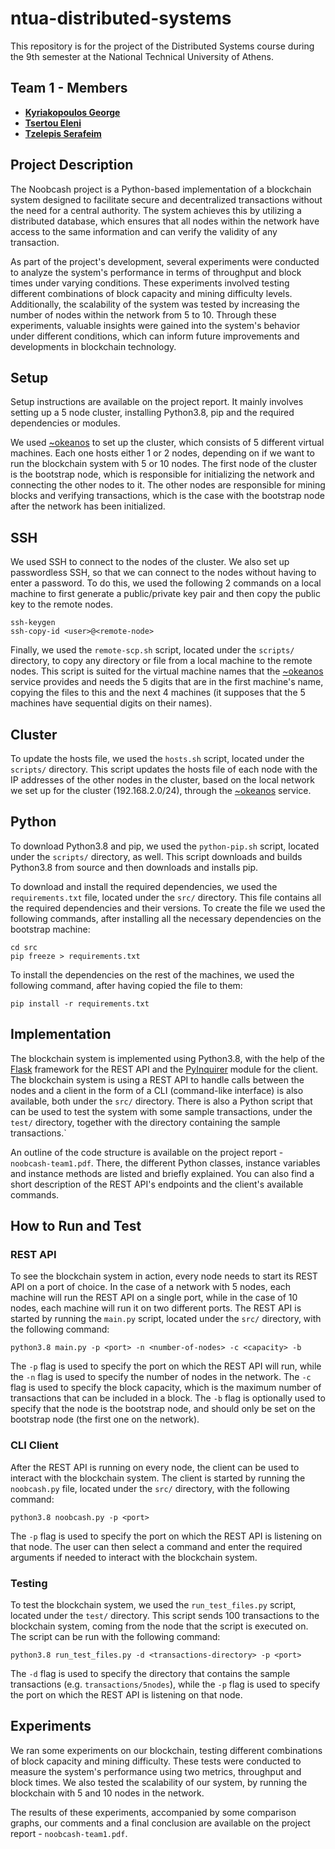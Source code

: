 # ntua-distributed-systems

This repository is for the project of the Distributed Systems course during the 9th semester at the National Technical University of Athens.

## Team 1 - Members

* [**Kyriakopoulos George**](https://github.com/geokyr)
* [**Tsertou Eleni**](https://github.com/ElliT42)
* [**Tzelepis Serafeim**](https://github.com/sertze)

## Project Description

The Noobcash project is a Python-based implementation of a blockchain system designed to facilitate secure and decentralized transactions without the need for a central authority. The system achieves this by utilizing a distributed database, which ensures that all nodes within the network have access to the same information and can verify the validity of any transaction.

As part of the project's development, several experiments were conducted to analyze the system's performance in terms of throughput and block times under varying conditions. These experiments involved testing different combinations of block capacity and mining difficulty levels. Additionally, the scalability of the system was tested by increasing the number of nodes within the network from 5 to 10. Through these experiments, valuable insights were gained into the system's behavior under different conditions, which can inform future improvements and developments in blockchain technology.

## Setup

Setup instructions are available on the project report. It mainly involves setting up a 5 node cluster, installing Python3.8, pip and the required dependencies or modules.

We used [~okeanos](https://astakos.okeanos-knossos.grnet.gr/ui/landing) to set up the cluster, which consists of 5 different virtual machines. Each one hosts either 1 or 2 nodes, depending on if we want to run the blockchain system with 5 or 10 nodes. The first node of the cluster is the bootstrap node, which is responsible for initializing the network and connecting the other nodes to it. The other nodes are responsible for mining blocks and verifying transactions, which is the case with the bootstrap node after the network has been initialized.

## SSH

We used SSH to connect to the nodes of the cluster. We also set up passwordless SSH, so that we can connect to the nodes without having to enter a password. To do this, we used the following 2 commands on a local machine to first generate a public/private key pair and then copy the public key to the remote nodes.
```
ssh-keygen
ssh-copy-id <user>@<remote-node>
```

Finally, we used the `remote-scp.sh` script, located under the `scripts/` directory, to copy any directory or file from a local machine to the remote nodes. This script is suited for the virtual machine names that the [~okeanos](https://astakos.okeanos-knossos.grnet.gr/ui/landing) service provides and needs the 5 digits that are in the first machine's name, copying the files to this and the next 4 machines (it supposes that the 5 machines have sequential digits on their names).

## Cluster

To update the hosts file, we used the `hosts.sh` script, located under the `scripts/` directory. This script updates the hosts file of each node with the IP addresses of the other nodes in the cluster, based on the local network we set up for the cluster (192.168.2.0/24), through the [~okeanos](https://astakos.okeanos-knossos.grnet.gr/ui/landing) service.

## Python

To download Python3.8 and pip, we used the `python-pip.sh` script, located under the `scripts/` directory, as well. This script downloads and builds Python3.8 from source and then downloads and installs pip.

To download and install the required dependencies, we used the `requirements.txt` file, located under the `src/` directory. This file contains all the required dependencies and their versions. To create the file we used the following commands, after installing all the necessary dependencies on the bootstrap machine:
```
cd src
pip freeze > requirements.txt
```

To install the dependencies on the rest of the machines, we used the following command, after having copied the file to them:
```
pip install -r requirements.txt
```

## Implementation

The blockchain system is implemented using Python3.8, with the help of the [Flask](https://flask.palletsprojects.com/en/2.2.x/) framework for the REST API and the [PyInquirer](https://pypi.org/project/PyInquirer/) module for the client. The blockchain system is using a REST API to handle calls between the nodes and a client in the form of a CLI (command-like interface) is also available, both under the `src/` directory. There is also a Python script that can be used to test the system with some sample transactions, under the `test/` directory, together with the directory containing the sample transactions.`

An outline of the code structure is available on the project report - `noobcash-team1.pdf`. There, the different Python classes, instance variables and instance methods are listed and briefly explained. You can also find a short description of the REST API's endpoints and the client's available commands.

## How to Run and Test

### REST API

To see the blockchain system in action, every node needs to start its REST API on a port of choice. In the case of a network with 5 nodes, each machine will run the REST API on a single port, while in the case of 10 nodes, each machine will run it on two different ports. The REST API is started by running the `main.py` script, located under the `src/` directory, with the following command:
```
python3.8 main.py -p <port> -n <number-of-nodes> -c <capacity> -b
```

The `-p` flag is used to specify the port on which the REST API will run, while the `-n` flag is used to specify the number of nodes in the network. The `-c` flag is used to specify the block capacity, which is the maximum number of transactions that can be included in a block. The `-b` flag is optionally used to specify that the node is the bootstrap node, and should only be set on the bootstrap node (the first one on the network).

### CLI Client

After the REST API is running on every node, the client can be used to interact with the blockchain system. The client is started by running the `noobcash.py` file, located under the `src/` directory, with the following command:
```
python3.8 noobcash.py -p <port>
```

The `-p` flag is used to specify the port on which the REST API is listening on that node. The user can then select a command and enter the required arguments if needed to interact with the blockchain system.

### Testing

To test the blockchain system, we used the `run_test_files.py` script, located under the `test/` directory. This script sends 100 transactions to the blockchain system, coming from the node that the script is executed on. The script can be run with the following command:
```
python3.8 run_test_files.py -d <transactions-directory> -p <port>
```

The `-d` flag is used to specify the directory that contains the sample transactions (e.g. `transactions/5nodes`), while the `-p` flag is used to specify the port on which the REST API is listening on that node.

## Experiments

We ran some experiments on our blockchain, testing different combinations of block capacity and mining difficulty. These tests were conducted to measure the system's performance using two metrics, throughput and block times. We also tested the scalability of our system, by running the blockchain with 5 and 10 nodes in the network.

The results of these experiments, accompanied by some comparison graphs, our comments and a final conclusion are available on the project report - `noobcash-team1.pdf`.
